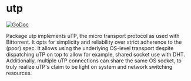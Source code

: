 # utp
[![GoDoc](https://godoc.org/github.com/anacrolix/utp?status.svg)](https://godoc.org/github.com/anacrolix/utp)

Package utp implements uTP, the micro transport protocol as used with Bittorrent. It opts for simplicity and reliability over strict adherence to the (poor) spec. It allows using the underlying OS-level transport despite dispatching uTP on top to allow for example, shared socket use with DHT. Additionally, multiple uTP connections can share the same OS socket, to truly realize uTP's claim to be light on system and network switching resources.
